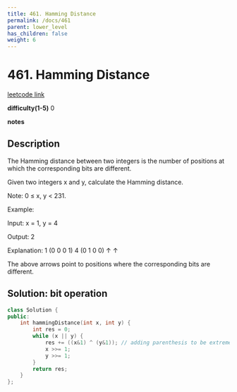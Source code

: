 ```yaml
---
title: 461. Hamming Distance
permalink: /docs/461
parent: lower_level
has_children: false
weight: 6
---
```

# 461. Hamming Distance
[leetcode link](https://leetcode.com/problems/hamming-distance/)

**difficulty(1-5)** 
0

**notes**   


## Description

The Hamming distance between two integers is the number of positions at which the corresponding bits are different.

Given two integers x and y, calculate the Hamming distance.

Note:
0 ≤ x, y < 231.

Example:

Input: x = 1, y = 4

Output: 2

Explanation:
1   (0 0 0 1)
4   (0 1 0 0)
       ↑   ↑

The above arrows point to positions where the corresponding bits are different.

## Solution: bit operation
```c++
class Solution {
public:
    int hammingDistance(int x, int y) {
        int res = 0;
        while (x || y) {
            res += ((x&1) ^ (y&1)); // adding parenthesis to be extremely careful about operation precedence!
            x >>= 1;
            y >>= 1;
        }
        return res;
    }
};
```

<!-- 
Default label
{: .label }

Blue label
{: .label .label-blue }

Stable
{: .label .label-green }

New release
{: .label .label-purple }

Coming soon
{: .label .label-yellow }

Deprecated
{: .label .label-red } -->

